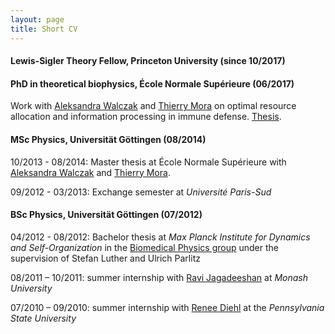 ```yaml
---
layout: page
title: Short CV
---
```


#### Lewis-Sigler Theory Fellow, Princeton University (since 10/2017)

#### PhD in theoretical biophysics, École Normale Supérieure (06/2017)
Work with [Aleksandra Walczak](http://www.phys.ens.fr/~awalczak/) and [Thierry Mora](http://www.phys.ens.fr/~tmora/) on optimal resource allocation and information processing in immune defense. [Thesis](https://hal.archives-ouvertes.fr/tel-01707653).

#### MSc Physics, Universität Göttingen (08/2014)
10/2013 - 08/2014: Master thesis at École Normale Supérieure with [Aleksandra Walczak](http://www.phys.ens.fr/~awalczak/) and [Thierry Mora](http://www.phys.ens.fr/~tmora/).

09/2012 - 03/2013: Exchange semester at *Université Paris-Sud*

#### BSc Physics, Universität Göttingen (07/2012)
04/2012 - 08/2012: Bachelor thesis at *Max Planck Institute for Dynamics and Self-Organization* in the [Biomedical Physics group](http://bmp.ds.mpg.de/) under the supervision of Stefan Luther and Ulrich Parlitz

08/2011 – 10/2011: summer internship with [Ravi Jagadeeshan](http://users.monash.edu.au/~rprakash/) at *Monash University*

07/2010 – 09/2010: summer internship with [Renee Diehl](http://www.phys.psu.edu/people/rdd2) at the *Pennsylvania State University*
